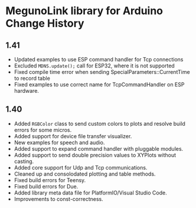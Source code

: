 MegunoLink library for Arduino Change History
=============================================

1.41
----
* Updated examples to use ESP command handler for Tcp connections
* Excluded `MDNS.update();` call for ESP32, where it is not supported
* Fixed compile time error when sending SpecialParameters::CurrentTime to record table
* Fixed examples to use correct name for TcpCommandHandler on ESP hardware. 

1.40
----
* Added `RGBColor` class to send custom colors to plots and resolve build errors for some micros. 
* Added support for device file transfer visualizer. 
* New examples for speech and audio.
* Added support to expand command handler with pluggable modules. 
* Added support to send double precision values to XYPlots without casting. 
* Added core support for Udp and Tcp communications. 
* Cleaned up and consolodated plotting and table methods. 
* Fixed build errors for Teensy. 
* Fixed build errors for Due.
* Added library meta data file for PlatformIO/Visual Studio Code.
* Improvements to const-correctness. 
